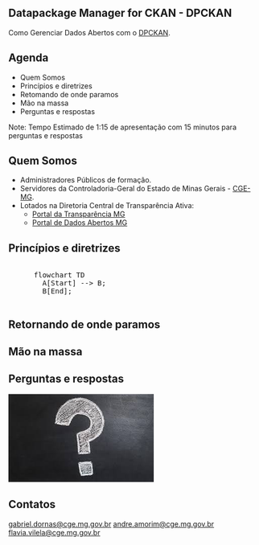 ## Datapackage Manager for CKAN - DPCKAN

Como Gerenciar Dados Abertos com o [DPCKAN](https://pypi.org/project/dpckan/).



## Agenda

- Quem Somos
- Princípios e diretrizes
- Retomando de onde paramos
- Mão na massa
- Perguntas e respostas

Note:
Tempo Estimado de 1:15 de apresentação com 15 minutos para perguntas e respostas



## Quem Somos

- Administradores Públicos de formação.
- Servidores da Controladoria-Geral do Estado de Minas Gerais - [CGE-MG](https://cge.mg.gov.br/). 
- Lotados na Diretoria Central de Transparência Ativa:
	- [Portal da Transparência MG](https://www.transparencia.mg.gov.br/)
	- [Portal de Dados Abertos MG](https://dados.mg.gov.br/)



## Princípios e diretrizes
<div class="mermaid">
	<pre>
	  <!-- %%{init: {'theme': 'dark', 'themeVariables': { 'darkMode': true }}}%% -->
	  flowchart TD
	    A[Start] --> B;
	    B[End];
	</pre>
</div>



## Retornando de onde paramos



## Mão na massa



## Perguntas e respostas

![question_mark](assets/question_mark.jpg)



## Contatos

gabriel.dornas@cge.mg.gov.br
andre.amorim@cge.mg.gov.br
flavia.vilela@cge.mg.gov.br